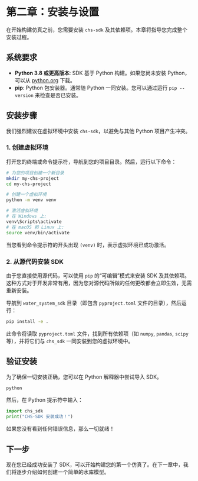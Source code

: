 # 第二章：安装与设置

在开始构建仿真之前，您需要安装 `chs-sdk` 及其依赖项。本章将指导您完成整个安装过程。

## 系统要求

*   **Python 3.8 或更高版本**: SDK 基于 Python 构建。如果您尚未安装 Python，可以从 [python.org](https://www.python.org/downloads/) 下载。
*   **pip**: Python 包安装器。通常随 Python 一同安装。您可以通过运行 `pip --version` 来检查是否已安装。

## 安装步骤

我们强烈建议在虚拟环境中安装 `chs-sdk`，以避免与其他 Python 项目产生冲突。

### 1. 创建虚拟环境

打开您的终端或命令提示符，导航到您的项目目录。然后，运行以下命令：

```bash
# 为您的项目创建一个新目录
mkdir my-chs-project
cd my-chs-project

# 创建一个虚拟环境
python -m venv venv

# 激活虚拟环境
# 在 Windows 上:
venv\Scripts\activate
# 在 macOS 和 Linux 上:
source venv/bin/activate
```

当您看到命令提示符的开头出现 `(venv)` 时，表示虚拟环境已成功激活。

### 2. 从源代码安装 SDK

由于您直接使用源代码，可以使用 `pip` 的“可编辑”模式来安装 SDK 及其依赖项。这种方式对于开发非常有用，因为您对源代码所做的任何更改都会立即生效，无需重新安装。

导航到 `water_system_sdk` 目录（即包含 `pyproject.toml` 文件的目录），然后运行：

```bash
pip install -e .
```

此命令将读取 `pyproject.toml` 文件，找到所有依赖项（如 `numpy`, `pandas`, `scipy` 等），并将它们与 `chs_sdk` 一同安装到您的虚拟环境中。

## 验证安装

为了确保一切安装正确，您可以在 Python 解释器中尝试导入 SDK。

```bash
python
```

然后，在 Python 提示符中输入：

```python
import chs_sdk
print("CHS-SDK 安装成功！")
```

如果您没有看到任何错误信息，那么一切就绪！

## 下一步

现在您已经成功安装了 SDK，可以开始构建您的第一个仿真了。在下一章中，我们将逐步介绍如何创建一个简单的水库模型。
